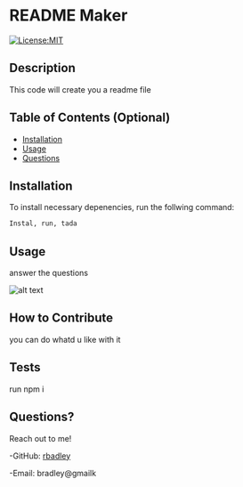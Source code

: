 
  
# README Maker
    
[![License:MIT](https://img.shields.io/badge/License-MIT-blue.svg)](https://opensource.org/licenses/MIT)

## Description

This code will create you a readme file

## Table of Contents (Optional)

- [Installation](#installation)
- [Usage](#usage)
- [Questions](#questions)

## Installation

To install necessary depenencies, run the follwing command:

```md
Instal, run, tada
```

## Usage

answer the questions


![alt text](assets/images/screenshot.png)

## How to Contribute

you can do whatd u  like with it

## Tests

run npm i

## Questions?

Reach out to me!

-GitHub: [rbadley](https://github.com/rbadley)

-Email: bradley@gmailk

    
